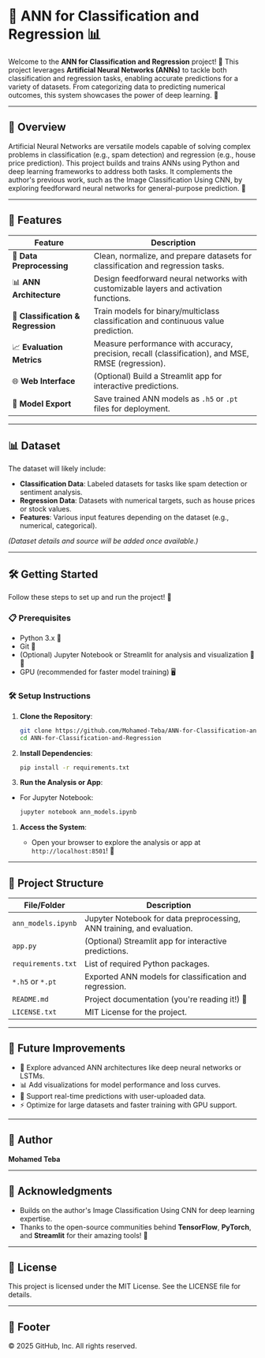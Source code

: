 # 🧠 ANN for Classification and Regression 📊

Welcome to the **ANN for Classification and Regression** project! 🚀 This project leverages **Artificial Neural Networks (ANNs)** to tackle both classification and regression tasks, enabling accurate predictions for a variety of datasets. From categorizing data to predicting numerical outcomes, this system showcases the power of deep learning. 🌟

---

## 🌟 Overview

Artificial Neural Networks are versatile models capable of solving complex problems in classification (e.g., spam detection) and regression (e.g., house price prediction). This project builds and trains ANNs using Python and deep learning frameworks to address both tasks. It complements the author's previous work, such as the Image Classification Using CNN, by exploring feedforward neural networks for general-purpose prediction. 🧮

---

## 🎯 Features

| **Feature** | **Description** |
| --- | --- |
| 🧹 **Data Preprocessing** | Clean, normalize, and prepare datasets for classification and regression tasks. |
| 📊 **ANN Architecture** | Design feedforward neural networks with customizable layers and activation functions. |
| 🤖 **Classification & Regression** | Train models for binary/multiclass classification and continuous value prediction. |
| 📈 **Evaluation Metrics** | Measure performance with accuracy, precision, recall (classification), and MSE, RMSE (regression). |
| 🌐 **Web Interface** | (Optional) Build a Streamlit app for interactive predictions. |
| 💾 **Model Export** | Save trained ANN models as `.h5` or `.pt` files for deployment. |

---

## 📊 Dataset

The dataset will likely include:

- **Classification Data**: Labeled datasets for tasks like spam detection or sentiment analysis.
- **Regression Data**: Datasets with numerical targets, such as house prices or stock values.
- **Features**: Various input features depending on the dataset (e.g., numerical, categorical).

*(Dataset details and source will be added once available.)*

---

## 🛠️ Getting Started

Follow these steps to set up and run the project! 🚀

### 📋 Prerequisites

- Python 3.x 🐍
- Git 🌳
- (Optional) Jupyter Notebook or Streamlit for analysis and visualization 📓🌐
- GPU (recommended for faster model training) 🖥️

### 🛠️ Setup Instructions

1. **Clone the Repository**:

   ```bash
   git clone https://github.com/Mohamed-Teba/ANN-for-Classification-and-Regression.git
   cd ANN-for-Classification-and-Regression
   ```

2. **Install Dependencies**:

   ```bash
   pip install -r requirements.txt
   ```

3. **Run the Analysis or App**:

- For Jupyter Notebook:

  ```bash
  jupyter notebook ann_models.ipynb
  ```

1. **Access the System**:

   - Open your browser to explore the analysis or app at `http://localhost:8501`! 🎉

---

## 📂 Project Structure

| **File/Folder** | **Description** |
| --- | --- |
| `ann_models.ipynb` | Jupyter Notebook for data preprocessing, ANN training, and evaluation. |
| `app.py` | (Optional) Streamlit app for interactive predictions. |
| `requirements.txt` | List of required Python packages. |
| `*.h5` or `*.pt` | Exported ANN models for classification and regression. |
| `README.md` | Project documentation (you're reading it!) 📜 |
| `LICENSE.txt` | MIT License for the project. |

---

## 🌈 Future Improvements

- 🧠 Explore advanced ANN architectures like deep neural networks or LSTMs.
- 📊 Add visualizations for model performance and loss curves.
- 📱 Support real-time predictions with user-uploaded data.
- ⚡ Optimize for large datasets and faster training with GPU support.

---

## 👤 Author

**Mohamed Teba**

---

## 🙌 Acknowledgments

- Builds on the author's Image Classification Using CNN for deep learning expertise.
- Thanks to the open-source communities behind **TensorFlow**, **PyTorch**, and **Streamlit** for their amazing tools! 🙏

---

## 📜 License

This project is licensed under the MIT License. See the LICENSE file for details.

---

## 📜 Footer

© 2025 GitHub, Inc. All rights reserved.